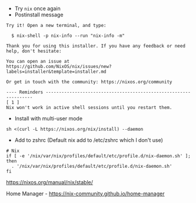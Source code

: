 - Try `nix` once again
- Postinstall message
```
Try it! Open a new terminal, and type:

  $ nix-shell -p nix-info --run "nix-info -m"

Thank you for using this installer. If you have any feedback or need
help, don't hesitate:

You can open an issue at
https://github.com/NixOS/nix/issues/new?labels=installer&template=installer.md

Or get in touch with the community: https://nixos.org/community

---- Reminders -----------------------------------------------------------------
[ 1 ]
Nix won't work in active shell sessions until you restart them.
```

- Install with multi-user mode
```shell
sh <(curl -L https://nixos.org/nix/install) --daemon
```
- Add to zshrc (Default nix add to /etc/zshrc which I don't use)
```shell
# Nix
if [ -e '/nix/var/nix/profiles/default/etc/profile.d/nix-daemon.sh' ]; then
  . '/nix/var/nix/profiles/default/etc/profile.d/nix-daemon.sh'
fi
```

https://nixos.org/manual/nix/stable/

Home Manager - https://nix-community.github.io/home-manager 